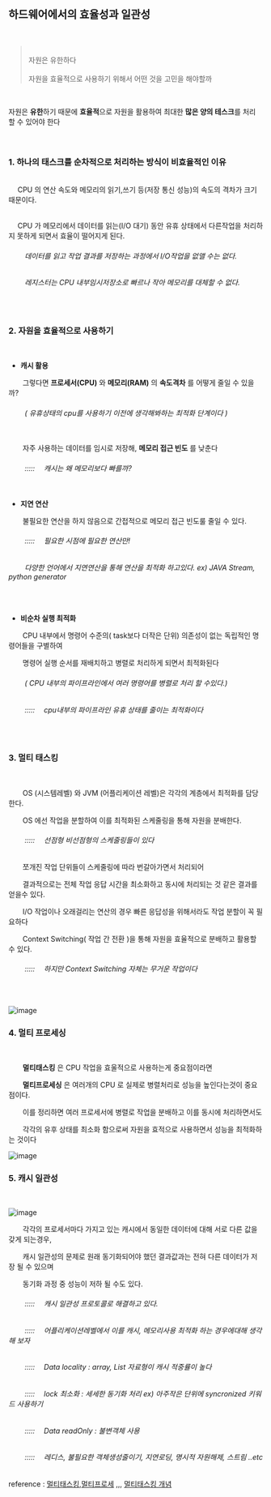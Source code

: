 ## 하드웨어에서의 효율성과 일관성
<br>

> <br>
> 자원은 유한하다 <br> <br>
> 자원을 효율적으로 사용하기 위해서 어떤 것을 고민을 해야할까<br>
<br>

 자원은 **유한**하기 때문에 **효율적**으로 자원을 활용하여 최대한 **많은 양의 테스크**를 처리 할 수 있어야 한다 <br><br><br>

### 1. 하나의 태스크를 순차적으로 처리하는 방식이 비효율적인 이유
  <br>
 　 CPU 의 연산 속도와 메모리의 읽기,쓰기 등(저장 통신 성능)의 속도의 격차가 크기 때문이다.<br><br> 
   
 　 CPU 가 메모리에서 데이터를 읽는(I/O 대기) 동안 유휴 상태에서 다른작업을 처리하지 못하게 되면서 효율이 떨어지게 된다.
   
###### 　　 데이터를 읽고 작업 결과를 저장하는 과정에서 I/O작업을 없앨 수는 없다.
###### 　　 레지스터는 CPU 내부임시저장소로 빠르나 작아 메모리를 대체할 수 없다. 
<br>


### 2. 자원을 효율적으로 사용하기
<br>

- **캐시 활용**

　　그렇다면 **프로세서(CPU)** 와 **메모리(RAM)** 의 **속도격차** 를 어떻게 줄일 수 있을까?<br>
###### 　　 ( 유휴상태의 cpu를 사용하기 이전에 생각해봐하는 최적화 단계이다 ) <br><br> 
　　자주 사용하는 데이터를 임시로 저장해,  **메모리 접근 빈도** 를 낮춘다 <br>
###### 　　 :::::　 캐시는 왜 메모리보다 빠를까?<br><br>
  
- **지연 연산**

　　불필요한 연산을 하지 않음으로 간접적으로 메모리 접근 빈도룰 줄일 수 있다.  
###### 　　 :::::　 필요한 시점에 필요한 연산만!
###### 　　 다양한 언어에서 지연연산을 통해 연산을 최적화 하고있다. ex) JAVA Stream, python generator 

<br>

- **비순차 실행 최적화**
  
　　CPU 내부에서 명령어 수준의( task보다 더작은 단위) 의존성이 없는 독립적인 명령어들을 구별하여 <br> 
  
　　명령어 실행 순서를 재배치하고 병렬로 처리하게 되면서 최적화된다 <br>
  
###### 　　 ( CPU 내부의 파이프라인에서 여러 명령어를 병렬로 처리 할 수있다.) <br>
  
###### 　　 :::::　 cpu내부의 파이프라인 유휴 상태를 줄이는 최적화이다  <br>

<br>

### 3. 멀티 태스킹
<br>

　　OS (시스템레벨) 와 JVM (어플리케이션 레벨)은 각각의 계층에서 최적화를 담당한다.

　　OS 에선 작업을 분할하여 이를 최적화된 스케줄링을 통해 자원을 분배한다. 
###### 　　 :::::　 선점형 비선점형의 스케줄링들이 있다
　　쪼개진 작업 단위들이 스케줄링에 따라 번갈아가면서 처리되어
  
　　결과적으로는 전체 작업 응답 시간을 최소화하고 동시에 처리되는 것 같은 결과를 얻을수 있다.

　　I/O 작업이나 오래걸리는 연산의 경우 빠른 응답성을 위해서라도 작업 분할이 꼭 필요하다
  
　　Context Switching( 작업 간 전환 )을 통해 자원을 효율적으로 분배하고 활용할 수 있다.
###### 　　 :::::　 하지만 Context Switching 자체는 무거운 작업이다

<br>

![image](https://github.com/user-attachments/assets/90eca265-5bfa-43e2-bfb5-aeed76ddde14)


### 4. 멀티 프로세싱
<br>

　　**멀티태스킹** 은 CPU 작업을 효울적으로 사용하는게 중요점이라면
  
　　**멀티프로세싱** 은 여러개의 CPU 로 실제로 병렬처리로 성능을 높인다는것이 중요점이다.
   
　　이를 정리하면 여러 프로세서에 병렬로 작업을 분배하고 이를 동시에 처리하면서도 
  
　　각각의 유후 상태를 최소화 함으로써 자원을 효적으로 사용하면서 성능을 최적화하는 것이다
  <br>
  
  ![image](https://github.com/user-attachments/assets/93279bde-994f-46d1-a051-d7fc880eceb9)

### 5. 캐시 일관성
<br>

![image](https://github.com/user-attachments/assets/5e8b4a89-728f-409d-99f7-395d877046d7)


　　각각의 프로세서마다 가지고 있는 캐시에서 동일한 데이터에 대해 서로 다른 값을 갖게 되는경우,

　　캐시 일관성의 문제로 원래 동기화되어야 했던 결과값과는 전혀 다른 데이터가 저장 될 수 있으며


　　동기화 과정 중 성능이 저하 될 수도 있다. 
<br>
  
###### 　　 :::::　 캐시 일관성 프로토콜로 해결하고 있다.
###### 　　 :::::　 어플리케이션레벨에서 이를 캐시, 메모리사용 최적화 하는 경우에대해 생각해 보자
###### 　　 :::::　 Data locality : array, List 자료형이 캐시 적중률이 높다
###### 　　 :::::　 lock 최소화 : 세세한 동기화 처리 ex) 아주작은 단위에 syncronized 키워드 사용하기
###### 　　 :::::　 Data readOnly : 불변객체 사용
###### 　　 :::::　 레디스, 불필요한 객체생성줄이기, 지연로딩, 명시적 자원해제, 스트림 ..etc

reference : [멀티태스킹,멀티프로세](https://inpa.tistory.com/entry/%F0%9F%91%A9%E2%80%8D%F0%9F%92%BB-multi-programming-tasking-processing) ,,,
[멀티태스킹 개념](https://hongong.hanbit.co.kr/cpu%EA%B0%80-%EB%A9%80%ED%8B%B0%ED%83%9C%EC%8A%A4%ED%82%B9%EC%9D%84-%ED%95%98%EB%8A%94-%EB%B0%A9%EB%B2%95-%ED%94%84%EB%A1%9C%EC%84%B8%EC%8A%A4-vs-%EC%8A%A4%EB%A0%88%EB%93%9C/)

